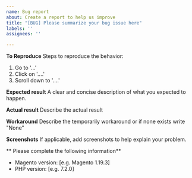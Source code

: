 ```yaml
---
name: Bug report
about: Create a report to help us improve
title: "[BUG] Please summarize your bug issue here"
labels: ''
assignees: ''

---
```


<!-- ################################################################
        IGNORING THE TEMPLATE BELOW WILL RESULT IN ISSUE CLOSURE AS INCOMPLETE
        ################################################################ 

- Please ask your question in English to ensure that your issue can help other people internationally. Nevertheless we will respond in English.

- Please **verify** and **assure** that you are running the latest version of the code.

- If your issue may contain sensitive information, please send us an e-mail at security@tig.nl
-->

**To Reproduce**
Steps to reproduce the behavior:
1. Go to '...'
2. Click on '....'
3. Scroll down to '....'

**Expected result**
A clear and concise description of what you expected to happen.

**Actual result**
Describe the actual result

**Workaround**
Describe the temporarily workaround or if none exists write "None"

**Screenshots**
If applicable, add screenshots to help explain your problem.

** Please complete the following information**
- Magento version: [e.g. Magento 1.19.3]
- PHP version: [e.g. 7.2.0]
